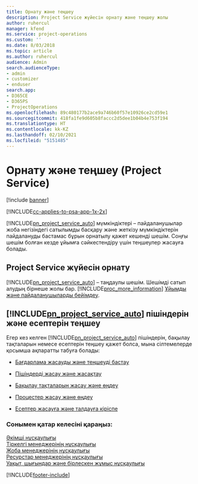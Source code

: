 ```yaml
---
title: Орнату және теңшеу
description: Project Service жүйесін орнату және теңшеу жолы
author: ruhercul
manager: kfend
ms.service: project-operations
ms.custom: ''
ms.date: 8/03/2018
ms.topic: article
ms.author: ruhercul
audience: Admin
search.audienceType:
- admin
- customizer
- enduser
search.app:
- D365CE
- D365PS
- ProjectOperations
ms.openlocfilehash: 89c480177b2ace9a746b60f57e10926ce2cd59e1
ms.sourcegitcommit: 418fa1fe9d605b8faccc2d5dee1b04b4e753f194
ms.translationtype: HT
ms.contentlocale: kk-KZ
ms.lasthandoff: 02/10/2021
ms.locfileid: "5151485"
---
```

# <a name="install-and-customize-project-service"></a>Орнату және теңшеу (Project Service)

[!include [banner](../includes/psa-now-project-operations.md)]

[!INCLUDE[cc-applies-to-psa-app-1x-2x](../includes/cc-applies-to-psa-app-1x-2x.md)]

[!INCLUDE[pn_project_service_auto](../includes/pn-project-service-auto.md)] мүмкіндіктері – пайдаланушылар жоба негізіндегі сатылымды басқару және жеткізу мүмкіндіктерін пайдалануды бастамас бұрын орнатылу қажет кешенді шешім. Соңғы шешім болған кезде ұйымға сәйкестендіру үшін теңшеулер жасауға болады.  
<!-- TODO: I expect to find the information on how to get and install this here. Please find that and add it here. Same for Project Service.--> 
  
## <a name="install-project-service"></a>Project Service жүйесін орнату  
 [!INCLUDE[pn_project_service_auto](../includes/pn-project-service-auto.md)] – таңдаулы шешім. Шешімді сатып алудың бірнеше жолы бар. [!INCLUDE[proc_more_information](../includes/proc-more-information.md)] [Ұйымды және пайдаланушыларды бейімдеу](https://docs.microsoft.com/dynamics365/customerengagement/on-premises/admin/onboard-your-organization-and-users-to-dynamics-365-online).  
  
## <a name="customize-pn_project_service_auto-forms-and-reports"></a>[!INCLUDE[pn_project_service_auto](../includes/pn-project-service-auto.md)] пішіндерін және есептерін теңшеу  
 Егер кез келген [!INCLUDE[pn_project_service_auto](../includes/pn-project-service-auto.md)] пішіндерін, бақылау тақталарын немесе есептерін теңшеу қажет болса, мына сілтемелерде қосымша ақпаратты табуға болады:  
  
- [Бағдарлама жасауды және теңшеуді бастау](https://docs.microsoft.com/dynamics365/customerengagement/on-premises/customize/getting-started-customization)  
  
- [Пішіндерді жасау және жасақтау](https://docs.microsoft.com/dynamics365/customerengagement/on-premises/customize/create-design-forms)  
  
- [Бақылау тақталарын жасау және өңдеу](https://docs.microsoft.com/dynamics365/customerengagement/on-premises/customize/create-edit-dashboards)  
  
- [Процестер жасау және өңдеу](https://docs.microsoft.com/dynamics365/customerengagement/on-premises/customize/guide-staff-through-common-tasks-processes)  
  
- [Есептер жасауға және талдауға кіріспе](https://docs.microsoft.com/dynamics365/customerengagement/on-premises/analytics/reporting-analytics-with-dynamics-365)  
  
### <a name="see-also"></a>Сонымен қатар келесіні қараңыз:  
 [Әкімші нұсқаулығы](../psa/admin-guide.md)   
 [Тіркелгі менеджерінің нұсқаулығы](../psa/account-manager-guide.md)   
 [Жоба менеджерінің нұсқаулығы](../psa/project-manager-guide.md)   
 [Ресурстар менеджерінің нұсқаулығы](../psa/resource-manager-guide.md)   
 [Уақыт, шығындар және бірлескен жұмыс нұсқаулығы](../psa/time-expense-collaboration-guide.md)


[!INCLUDE[footer-include](../includes/footer-banner.md)]